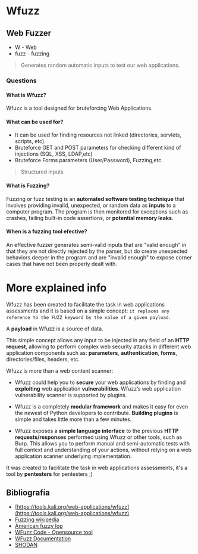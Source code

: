# Wfuzz

## Web Fuzzer

- W - Web
- fuzz - fuzzing

> Generates random automatic inputs to test our web applications.

### Questions

#### What is Wfuzz?
Wfuzz is a tool designed for bruteforcing Web Applications.

#### What can be used for?
- It can be used for finding resources not linked (directories, servlets, scripts, etc). 
- Bruteforce GET and POST parameters for checking different kind of injections (SQL, XSS, LDAP,etc)
- Bruteforce Forms parameters (User/Password), Fuzzing,etc.

> Structured inputs

#### What is Fuzzing?

Fuzzing or fuzz testing is an **automated software testing technique** that involves providing invalid, unexpected, or random data as **inputs** to a computer program. The program is then monitored for exceptions such as crashes, failing built-in code assertions, or **potential memory leaks**.

#### When is a fuzzing tool efective?

An effective fuzzer generates semi-valid inputs that are "valid enough" in that they are not directly rejected by the parser, but do create unexpected behaviors deeper in the program and are "invalid enough" to expose corner cases that have not been properly dealt with. 


# More explained info

Wfuzz has been created to facilitate the task in web applications assessments and it is based on a simple concept: `it replaces any reference to the FUZZ keyword by the value of a given payload`.

A **payload** in Wfuzz is a source of data.

This simple concept allows any input to be injected in any field of an **HTTP request**, allowing to perform complex web security attacks in different web application components such as: **parameters**, **authentication**, **forms**, directories/files, headers, etc.

Wfuzz is more than a web content scanner:

- Wfuzz could help you to **secure** your web applications by finding and **exploiting** web application **vulnerabilities**. Wfuzz’s web application vulnerability scanner is supported by plugins.

- Wfuzz is a completely **modular framework** and makes it easy for even the newest of Python developers to contribute. **Building plugins** is simple and takes little more than a few minutes.

- Wfuzz exposes a **simple language interface** to the previous **HTTP requests/responses** performed using Wfuzz or other tools, such as Burp. This allows you to perform manual and semi-automatic tests with full context and understanding of your actions, without relying on a web application scanner underlying implementation.

It was created to facilitate the task in web applications assessments, it's a tool by **pentesters** for pentesters ;)


## Bibliografía

- [https://tools.kali.org/web-applications/wfuzz](https://tools.kali.org/web-applications/wfuzz)
- [Fuzzing wikipedia](https://en.wikipedia.org/wiki/Fuzzing)
- [American fuzzy lop](https://en.wikipedia.org/wiki/American_fuzzy_lop_(fuzzer))
- [WFuzz Code - Opensource tool](https://github.com/xmendez/wfuzz/)
- [WFuzz Documentation](https://wfuzz.readthedocs.io/en/latest/)
- [SHODAN](https://www.shodan.io/)
